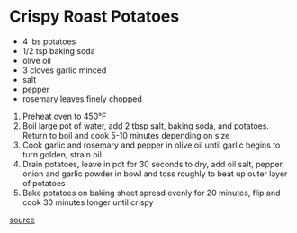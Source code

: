 # Crispy Roast Potatoes

* 4 lbs potatoes
* 1/2 tsp baking soda
* olive oil
* 3 cloves garlic minced
* salt
* pepper
* rosemary leaves finely chopped

1. Preheat oven to 450°F
1. Boil large pot of water, add 2 tbsp salt, baking soda, and potatoes. Return to boil and cook 5-10 minutes depending on size
1. Cook garlic and rosemary and pepper in olive oil until garlic begins to turn golden, strain oil
1. Drain potatoes, leave in pot for 30 seconds to dry, add oil salt, pepper, onion and garlic powder in bowl and toss roughly to beat up outer layer of potatoes
1. Bake potatoes on baking sheet spread evenly for 20 minutes, flip and cook 30 minutes longer until crispy

[source](https://www.seriouseats.com/recipes/2016/12/the-best-roast-potatoes-ever-recipe.html)
